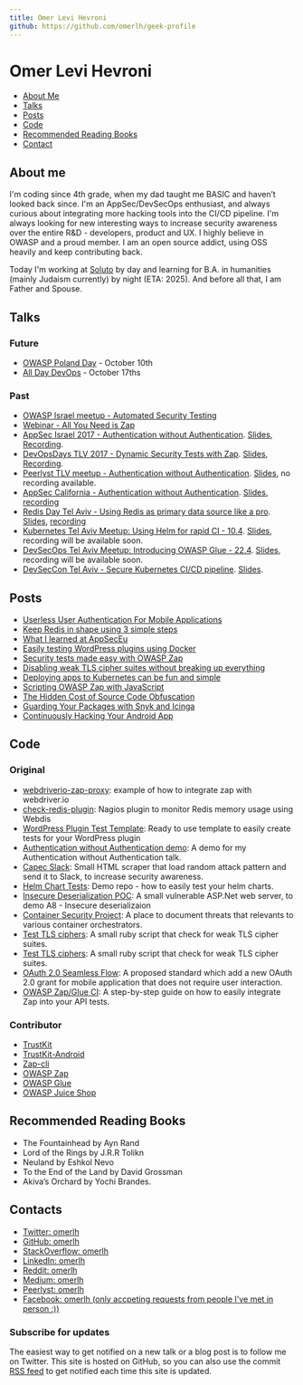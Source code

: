 ```yaml
---
title: Omer Levi Hevroni
github: https://github.com/omerlh/geek-profile
---
```


# Omer Levi Hevroni

 - [About Me](#about-me)
 - [Talks](#talks)
 - [Posts](#posts)
 - [Code](#code)
 - [Recommended Reading Books](#recommended-reading-books)
 - [Contact](#contacts)

## About me
I'm coding since 4th grade, when my dad taught me BASIC and haven’t looked back since. I'm an AppSec/DevSecOps enthusiast, and always curious about integrating more hacking tools into the CI/CD pipeline. I'm always looking for new interesting ways to increase security awareness over the entire R&D - developers, product and UX. I highly believe in OWASP and a proud member. I am an open source addict, using OSS heavily and keep contributing back. 

Today I'm working at [Soluto](https://www.solutotlv.com) by day and learning for B.A. in humanities (mainly Judaism currently) by night (ETA: 2025). And  before all that, I am Father and Spouse.

## Talks

### Future 
 - [OWASP Poland Day](https://owaspday.pl/) - October 10th
 - [All Day DevOps](https://www.alldaydevops.com/) - October 17ths

### Past
- [OWASP Israel meetup - Automated Security Testing](https://www.slideshare.net/SolutoTLV/automated-security-testing-74232725)
- [Webinar - All You Need is Zap](https://www.youtube.com/watch?v=AQX84p9NhqY)
- [AppSec Israel 2017 - Authentication without Authentication](https://owaspappsecisrael2017.sched.com/event/CSDJ?iframe=no). [Slides](https://www.slideshare.net/SolutoTLV/app-sec-il), [Recording](https://www.youtube.com/watch?v=EOB6WiDXADo&t=40s).
- [DevOpsDays TLV 2017 - Dynamic Security Tests with Zap](https://www.devopsdays.org/events/2017-tel-aviv/program/yshay-yaacobi). [Slides](https://www.slideshare.net/SolutoTLV/all-you-need-is-zap-slide-share-81919046), [Recording](https://www.youtube.com/watch?v=-xWqdxOK-Ao&t=50s).
- [Peerlyst TLV meetup - Authentication without Authentication](https://www.meetup.com/PeerlystTelAviv/events/244892165/?rv=ea1&_af=event&_af_eid=244892165&https=on). [Slides](https://www.slideshare.net/SolutoTLV/authentication-without-authentication-peerlyst-meetuo), no recording available.
- [AppSec California - Authentication without Authentication](https://appseccalifornia2018.sched.com/event/CuR0/authentication-without-authentication). [Slides](https://www.slideshare.net/SolutoTLV/authentication-without-authentication-appsec-california), [recording](https://www.youtube.com/watch?v=57FrvVvIq6I&index=21&list=PLpr-xdpM8wG-mJASEZ4TqFYtiRgasd-ki&t=0s)
- [Redis Day Tel Aviv - Using Redis as primary data source like a pro](https://www.eventbrite.com/e/redis-day-tlv-2018-registration-41778371233). [Slides](https://www.slideshare.net/SolutoTLV/storing-data-in-redis-like-a-pro), [recording](https://www.youtube.com/watch?v=7bdaR5jNe54&t=0s&list=PL83Wfqi-zYZGfjMxkcfumJdVTYEdAMyom&index=12)
- [Kubernetes Tel Aviv Meetup: Using Helm for rapid CI - 10.4](https://www.meetup.com/Kubernetes-Tel-Aviv/events/248536747/). [Slides](https://www.slideshare.net/SolutoTLV/kubernetes-deployment-without-hassle-93443887), recording will be available soon.
- [DevSecOps Tel Aviv Meetup: Introducing OWASP Glue - 22.4](https://www.meetup.com/DevSecOps-Israel/events/247354428/comments/489314564/?). [Slides](https://www.slideshare.net/SolutoTLV/owasp-glue), recording will be available soon.
- [DevSecCon Tel Aviv - Secure Kubernetes CI/CD pipeline](https://www.devseccon.com/tel-aviv-2018/session/secure-pipeline-weve-built-secure-kubernetes-ci-cd-pipeline/). [Slides](https://www.slideshare.net/SolutoTLV/security-testing-for-containerized-applications).

## Posts
- [Userless User Authentication For Mobile Applications](https://blog.solutotlv.com/userless-mobile-authentication/?utm_source=omerlh)
- [Keep Redis in shape using 3 simple steps](https://blog.solutotlv.com/keep-redis-shape-3-simple-steps/?utm_source=omerlh)
- [What I learned at AppSecEu](https://blog.solutotlv.com/my-thoughts-appseceurope/?utm_source=omerlh)
- [Easily testing WordPress plugins using Docker](https://blog.solutotlv.com/testing-wordpress-plugins-easy/?utm_source=omerlh)
- [Security tests made easy with OWASP Zap](https://blog.solutotlv.com/dynamic-security-testing-made-easy/?utm_source=omerlh)
- [Disabling weak TLS cipher suites without breaking up everything](https://blog.solutotlv.com/disable-weak-tls-cipher-suites-carefully/?utm_source=omerlh)
- [Deploying apps to Kubernetes can be fun and simple](https://blog.solutotlv.com/deploying-kubernetes-like-a-pro/?utm_source=omerlh)
- [Scripting OWASP Zap with JavaScript](https://medium.com/@omerlh/how-to-scripting-owasp-zap-with-javascript-1c1898b1e7e0)
- [The Hidden Cost of Source Code Obfuscation](https://medium.com/@omerlh/the-price-of-source-code-obfuscation-6feadd89f98a)
- [Guarding Your Packages with Snyk and Icinga](https://medium.com/@omerlh/guarding-your-packages-with-snyk-and-icinga-667798cac6cc)
- [Continuously Hacking Your Android App](https://medium.com/@omerlh/how-to-continuously-hacking-your-app-c8b32d1633ad)

## Code

### Original
- [webdriverio-zap-proxy](https://github.com/Soluto/webdriverio-zap-proxy): example of how to integrate zap with webdriver.io
- [check-redis-plugin](https://github.com/Soluto/check-redis-plugin): Nagios plugin to monitor Redis memory usage using Webdis
- [WordPress Plugin Test Template](https://github.com/Soluto/wordpress-plugin-tests-template): Ready to use template to easily create tests for your WordPress plugin
- [Authentication without Authentication demo](https://github.com/Soluto/authentication-without-authentication-demo): A demo for my Authentication without Authentication talk.
- [Capec Slack](https://github.com/omerlh/capec-slack): Small HTML scraper that load random attack pattern and send it to Slack, to increase security awareness.
- [Helm Chart Tests](https://github.com/omerlh/helm-chart-tests-demo): Demo repo - how to easily test your helm charts.
- [Insecure Deserialization POC](https://github.com/omerlh/insecure-deserialisation-net-poc): A small vulnerable ASP.Net web server, to demo A8 - Insecure deserializaion
- [Container Security Project](https://github.com/Soluto/containers-security-project): A place to document threats that relevants to various container orchestrators.
- [Test TLS ciphers](https://github.com/Soluto/test-ssl-cipher-suites): A small ruby script that check for weak TLS cipher suites.
- [Test TLS ciphers](https://github.com/Soluto/test-ssl-cipher-suites): A small ruby script that check for weak TLS cipher suites.
- [OAuth 2.0 Seamless Flow](https://github.com/Soluto/oauth-jwt-otp-client-assertion): A proposed standard which add a new OAuth 2.0 grant for mobile application that does not require user interaction.
- [OWASP Zap/Glue CI](https://github.com/Soluto/owasp-zap-glue-ci-images): A step-by-step guide on how to easily integrate Zap into your API tests.


### Contributor
 - [TrustKit](https://github.com/datatheorem/TrustKit)
 - [TrustKit-Android](https://github.com/datatheorem/TrustKit-Android)
 - [Zap-cli](https://github.com/Grunny/zap-cli/graphs)
 - [OWASP Zap](https://github.com/zaproxy/zaproxy)
 - [OWASP Glue](https://github.com/OWASP/glue)
 - [OWASP Juice Shop](https://github.com/bkimminich/juice-shop)

## Recommended Reading Books
- The Fountainhead by Ayn Rand
- Lord of the Rings by J.R.R Tolikn
- Neuland by Eshkol Nevo
- To the End of the Land by David Grossman
- Akiva’s Orchard by Yochi Brandes.

## Contacts
- [Twitter: omerlh](https://twitter.com/omerlh)
- [GitHub: omerlh](https://github.com/omerlh)
- [StackOverflow: omerlh](https://stackoverflow.com/users/4792970/omer-levi-hevroni)
- [LinkedIn: omerlh](https://www.linkedin.com/in/omerlh/)
- [Reddit: omerlh ](https://www.reddit.com/user/omerlh)
- [Medium: omerlh](https://medium.com/@omerlh/)
- [Peerlyst: omerlh](https://www.peerlyst.com/users/omer-levi-hevroni/info?trk=user_dropdown)
- [Facebook: omerlh (only accpeting requests from people I've met in person :))](https://www.facebook.com/omerlh)

### Subscribe for updates
The easiest way to get notified on a new talk or a blog post is to follow me on Twitter. 
This site is hosted on GitHub, so you can also use the commit [RSS feed](https://github.com/omerlh/geek-profile/commits/master.atom) to get notified each time this site is updated.